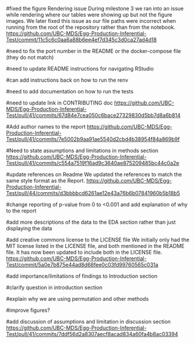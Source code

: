 #fixed the figure Rendering issue
During milestone 3 we ran into an issue while rendering where our tables were showing up but not the figure images. We later fixed this issue as our file paths were incorrect when running from the root of the repository rather than from the notebook.
https://github.com/UBC-MDS/Egg-Production-Inferential-Test/commit/11c5c6c0aa6a88b6ee4ef7d345c3d0ca27ad4d18

#need to fix the port number in the README or the docker-compose file (they do not match)


#need to update README instructions for navigating RStudio


#can add instructions back on how to run the renv


#need to add documentation on how to run the tests

#need to update link in CONTRIBUTING doc
https://github.com/UBC-MDS/Egg-Production-Inferential-Test/pull/41/commits/67d84e7cea050c6bace27329830d5bb7d8a6b814

#Add author names to the report
https://github.com/UBC-MDS/Egg-Production-Inferential-Test/pull/41/commits/7e5002b9aa91ae5540d2cbd4b38954f84a869b9f

#Need to state assumptions and limitations in methods section
https://github.com/UBC-MDS/Egg-Production-Inferential-Test/pull/41/commits/c554a7519f16ad9c3640ae875209485bc44c0a2e

#update references on Readme
We updated the references to match the same style format as the Report.
https://github.com/UBC-MDS/Egg-Production-Inferential-Test/pull/44/commits/d3bbbbcd6261ae12e43a76b6b07841960b5b18b5 

#change reporting of p-value from 0 to <0.001 and add explanation of why to the report

#add more descriptions of the data to the EDA section rather than just displaying the data

#add creative commons license to the LICENSE file
We initially only had the MIT license listed in the LICENSE file, and both mentioned in the README file. It has now been updated to include both in the LICENSE file.
https://github.com/UBC-MDS/Egg-Production-Inferential-Test/commit/5a0e7b875e44ad8d68fee0c03fd99760565c031a

#add importance/limitations of findings to Introduction section

#clarify question in introduction section

#explain why we are using permutation and other methods

#improve figures?

#add discussion of assumptions and limitation in discussion section
https://github.com/UBC-MDS/Egg-Production-Inferential-Test/pull/41/commits/7ddf56d2a8307aecf8acad834a60fa4b8ac03394 